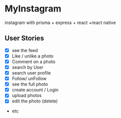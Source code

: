 # MyInstagram

instagram with prisma + express + react +react native

## User Stories

- [x] see the feed
- [x] Like / unlike a photo
- [x] Comment on a photo
- [x] search by User
- [x] search user profile
- [x] Follow/ unFollow
- [x] see the full photo
- [x] create account / Login
- [x] upload photos
- [x] edit the photo (delete)
- etc
